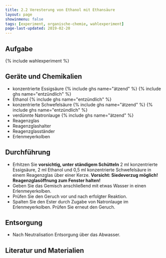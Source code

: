 ```yaml
---
title: 2.2 Veresterung von Ethanol mit Ethansäure
layout: page
showinmenu: false
tags: [experiment, organische-chemie, wahlexperiment]
page-last-updated: 2019-02-20
---
```


## Aufgabe

{% include wahlexperiment %}

## Geräte und Chemikalien

- konzentrierte Essigsäure {% include ghs name="ätzend" %} {% include ghs name="entzündlich" %}
- Ethanol {% include ghs name="entzündlich" %}
- konzentrierte Schwefelsäure {% include ghs name="ätzend" %} {% include ghs name="entzündlich" %}
- verdünnte Natronlauge {% include ghs name="ätzend" %}
- Reagenzglas
- Reagenzglashalter
- Reagenzglasständer
- Erlenmeyerkolben

## Durchführung

- Erhitzen Sie **vorsichtig, unter ständigem Schütteln** 2 ml konzentrierte Essigsäure, 2 ml Ethanol und 0,5 ml konzentrierte Schwefelsäure in einem Reagenzglas über einer Kerze. **Vorsicht: Siedeverzug möglich! Reagenzglasöffnung zum Fenster halten!**
- Geben Sie das Gemisch anschließend mit etwas Wasser in einen Erlenmeyerkolben.
- Prüfen Sie den Geruch vor und nach erfolgter Reaktion.
- Spalten Sie den Ester durch Zugabe von Natronlauge im Erlenmeyerkolben. Prüfen Sie erneut den Geruch.

## Entsorgung

- Nach Neutralisation Entsorgung über das Abwasser.

## Literatur und Materialien
